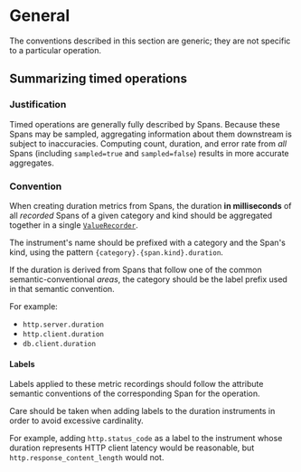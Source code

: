 # General

The conventions described in this section are generic; they are not specific to a
particular operation.

## Summarizing timed operations

### Justification

Timed operations are generally fully described by Spans. Because these Spans may be
sampled, aggregating information about them downstream is subject to inaccuracies.
Computing count, duration, and error rate from _all_ Spans (including `sampled=true` and
`sampled=false`) results in more accurate aggregates.

### Convention

When creating duration metrics from Spans, the duration **in milliseconds** of all
_recorded_ Spans of a given category and kind should be aggregated together in a single
[`ValueRecorder`](../api.md#valuerecorder).

The instrument's name should be prefixed with a category and the Span's kind,
using the pattern `{category}.{span.kind}.duration`.

If the duration is derived from Spans that follow one of the common semantic-conventional
_areas_, the category should be the label prefix used in that semantic convention.

For example:

* `http.server.duration`
* `http.client.duration`
* `db.client.duration`

#### Labels

Labels applied to these metric recordings should follow the attribute semantic conventions
of the corresponding Span for the operation.

Care should be taken when adding labels to the duration instruments in order to avoid
excessive cardinality.

For example, adding `http.status_code` as a label to the instrument whose duration
represents HTTP client latency would be reasonable, but `http.response_content_length`
would not.
